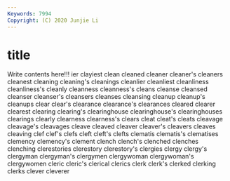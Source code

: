 ```yaml
---
Keywords: 7994
Copyright: (C) 2020 Junjie Li
---
```


# title

Write contents here!!!
ier 
clayiest 
clean 
cleaned 
cleaner 
cleaner's 
cleaners 
cleanest 
cleaning
cleaning's 
cleanings 
cleanlier 
cleanliest 
cleanliness 
cleanliness's 
cleanly 
cleanness 
cleanness's 
cleans
cleanse 
cleansed 
cleanser 
cleanser's 
cleansers 
cleanses 
cleansing 
cleanup 
cleanup's 
cleanups
clear 
clear's 
clearance 
clearance's 
clearances 
cleared 
clearer 
clearest 
clearing 
clearing's
clearinghouse 
clearinghouse's 
clearinghouses 
clearings 
clearly 
clearness 
clearness's 
clears 
cleat 
cleat's
cleats 
cleavage 
cleavage's 
cleavages 
cleave 
cleaved 
cleaver 
cleaver's 
cleavers 
cleaves
cleaving 
clef 
clef's 
clefs 
cleft 
cleft's 
clefts 
clematis 
clematis's 
clematises
clemency 
clemency's 
clement 
clench 
clench's 
clenched 
clenches 
clenching 
clerestories 
clerestory
clerestory's 
clergies 
clergy 
clergy's 
clergyman 
clergyman's 
clergymen 
clergywoman 
clergywoman's 
clergywomen
cleric 
cleric's 
clerical 
clerics 
clerk 
clerk's 
clerked 
clerking 
clerks 
clever
cleverer 
